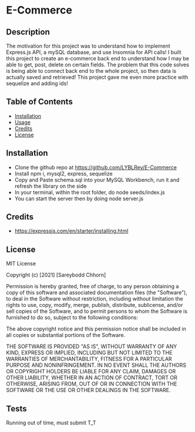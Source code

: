 # E-Commerce

## Description

The motivation for this project was to understand how to implement Express.js API, a mySQL database, and use Insomnia for API calls!
I built this project to create an e-commerce back end to understand how I may be able to get, post, delete on certain fields.
The problem that this code solves is being able to connect back end to the whole project, so then data is actually saved and retrieved!
This project gave me even more practice with sequelize and adding ids!

## Table of Contents

- [Installation](#installation)
- [Usage](#usage)
- [Credits](#credits)
- [License](#license)

## Installation

- Clone the github repo at https://github.com/LYBLRey/E-Commerce
- Install npm i, mysql2, express, sequelize
- Copy and Paste schema.sql into your MySQL Workbench, run it and refresh the library on the side
- In your terminal, within the root folder, do node seeds/index.js
- You can start the server then by doing node server.js

## Credits

- https://expressjs.com/en/starter/installing.html

## License

MIT License

Copyright (c) [2021] [Sareybodd Chhorn]

Permission is hereby granted, free of charge, to any person obtaining a copy
of this software and associated documentation files (the "Software"), to deal
in the Software without restriction, including without limitation the rights
to use, copy, modify, merge, publish, distribute, sublicense, and/or sell
copies of the Software, and to permit persons to whom the Software is
furnished to do so, subject to the following conditions:

The above copyright notice and this permission notice shall be included in all
copies or substantial portions of the Software.

THE SOFTWARE IS PROVIDED "AS IS", WITHOUT WARRANTY OF ANY KIND, EXPRESS OR
IMPLIED, INCLUDING BUT NOT LIMITED TO THE WARRANTIES OF MERCHANTABILITY,
FITNESS FOR A PARTICULAR PURPOSE AND NONINFRINGEMENT. IN NO EVENT SHALL THE
AUTHORS OR COPYRIGHT HOLDERS BE LIABLE FOR ANY CLAIM, DAMAGES OR OTHER
LIABILITY, WHETHER IN AN ACTION OF CONTRACT, TORT OR OTHERWISE, ARISING FROM,
OUT OF OR IN CONNECTION WITH THE SOFTWARE OR THE USE OR OTHER DEALINGS IN THE
SOFTWARE.

## Tests

Running out of time, must submit T_T
